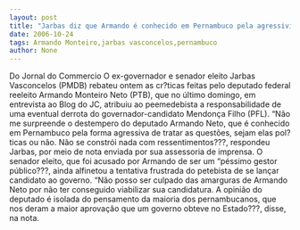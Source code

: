 ```yaml
---
layout: post
title: "Jarbas diz que Armando é conhecido em Pernambuco pela agressividade"
date: 2006-10-24
tags: Armando Monteiro,jarbas vasconcelos,pernambuco
author: None
---
```

Do Jornal do Commercio
O ex-governador e senador eleito Jarbas Vasconcelos (PMDB) rebateu ontem as cr?ticas feitas pelo deputado federal reeleito Armando Monteiro Neto (PTB), que no último domingo, em entrevista ao Blog do JC, atribuiu ao peemedebista a responsabilidade de uma eventual derrota do governador-candidato Mendonça Filho (PFL). 
“Não me surpreende o destempero do deputado Armando Neto, que é conhecido em Pernambuco pela forma agressiva de tratar as questões, sejam elas pol?ticas ou não. Não se constrói nada com ressentimentos???, respondeu Jarbas, por meio de nota enviada por sua assessoria de imprensa.
O senador eleito, que foi acusado por Armando de ser um “péssimo gestor público???, ainda alfinetou a tentativa frustrada do petebista de se lançar candidato ao governo. “Não posso ser culpado das amarguras de Armando Neto por não ter conseguido viabilizar sua candidatura. A opinião do deputado é isolada do pensamento da maioria dos pernambucanos, que nos deram a maior aprovação que um governo obteve no Estado???, disse, na nota. 
